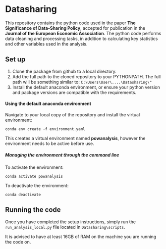 # Datasharing
This repository contains the python code used in the paper **The Significance of Data-Sharing Policy**, accepted for publication in the **Journal of the European Economic Association**. The python code performs data cleaning and processing tasks, in addition to calculating key statistics and other variables used in the analysis.

## Set up
1. Clone the package from github to a local directory.
2. Add the full path to the cloned repository to your PYTHONPATH. The full path will be something similar to: `C:\Users\User\....\Datasharing\"`
3. Install the default anaconda environment, or ensure your python version and package versions are compatible with the requirements.

#### Using the default anaconda environment

Navigate to your local copy of the repository and install the virtual environment:
```
conda env create -f environment.yaml
```
This creates a virtual environment named **powanalysis**, however the environment needs to be active before use.

##### Managing the environment through the command line

To activate the environment:
```
conda activate powanalysis
```
To deactivate the environment:
```
conda deactivate
```

## Running the code
Once you have completed the setup instructions, simply run the `run_analysis_local.py` file located in `Datasharing\scripts`.

It is advised to have at least 16GB of RAM on the machine you are running the code on.